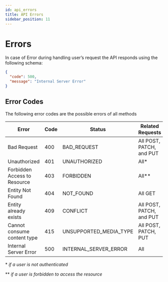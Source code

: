 ```yaml
---
id: api_errors
title: API Errors
sidebar_position: 11
---
```


# Errors

In case of Error during handling user’s request the API responds using the
following schema:

```json
{
  "code": 500,
  "message": "Internal Server Error"
}
```

## Error Codes

The following error codes are the possible errors of all methods

| Error          | Code | Status           | Related Requests        |
|------------|------|-------------|---------------|
| Bad Request         | 400  | BAD_REQUEST      | All POST, PATCH, and PUT     |
| Unauthorized        | 401  | UNAUTHORIZED          | All*          |
| Forbidden Access to Resource   | 403  | FORBIDDEN        | All**         |
| Entity Not Found          | 404  | NOT_FOUND        | All GET            |
| Entity already exists     | 409  | CONFLICT    | All POST, PATCH, and PUT     |
| Cannot consume content type |415|UNSUPPORTED_MEDIA_TYPE|All POST, PATCH, PUT|
| Internal Server Error     | 500  | INTERNAL_SERVER_ERROR      | All           |

\* _if a user is not authenticated_

\** _if a user is forbidden to access the resource_
